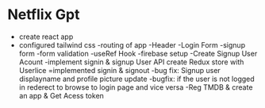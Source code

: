 # Netflix Gpt

- create react app
- configured tailwind css
  -routing of app
  -Header
  -Login Form
  -signup form
  -form validation
  -useRef Hook
  -firebase setup
  -Create Signup User Acount
  -implement signin & signup User API
  create Redux store with Userlice
  =implemented signin & signout
  -bug fix: Signup user displayname and profile picture update
  -bugfix: if the user is not logged in rederect to browse to login page and vice versa
  -Reg TMDB & create an app & Get Acess token